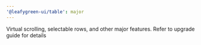 ```yaml
---
'@leafygreen-ui/table': major
---
```


Virtual scrolling, selectable rows, and other major features. Refer to upgrade guide for details
